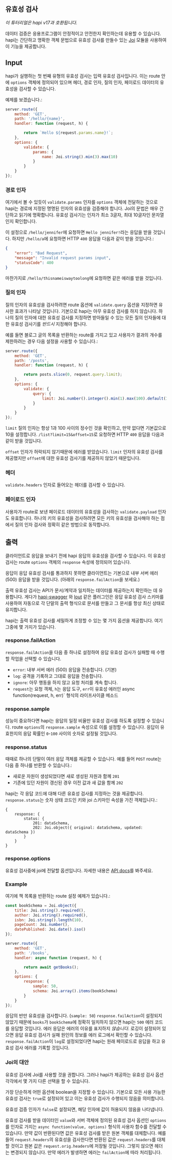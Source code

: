 ## 유효성 검사

_이 튜터리얼은 hapi v17과 호환됩니다._

데이터 검증은 응용프로그램이 안정적이고 안전한지 확인하는데 유용할 수 있습니다. hapi는 간단하고 명확한 객체 문법으로 유효성 검사를 만들수 있는 [Joi](https://github.com/hapijs/joi) 모듈을 사용하여 이 기능을 제공합니다.

## Input

hapi가 실행하는 첫 번째 유형의 유효성 검사는 입력 유효성 검사입니다. 이는 route 안에 `options` 객체에 정의되어 있으며 헤더, 경로 인자, 질의 인자, 페이로드 데이터의 유효성을 검사할 수 있습니다.

예제를 보겠습니다.:

```javascript
server.route({
    method: 'GET',
    path: '/hello/{name}',
    handler: function (request, h) {

        return `Hello ${request.params.name}!`;
    },
    options: {
        validate: {
            params: {
                name: Joi.string().min(3).max(10)
            }
        }
    }
});
```

### 경로 인자

여기에서 볼 수 있듯이 `validate.params` 인자를 `options` 객체에 전달하는 것으로 hapi는 경로에 지정된 명명된 인자의 유효성을 검증해야 합니다. Joi의 문법은 매우 간단하고 읽기에 명확합니다. 유효성 검사기는 인자가 최소 3글자, 최대 10글자인 문자열인지 확인합니다.

이 설정으로 `/hello/jennifer`에 요청하면 `Hello jennifer!`라는 응답을 받을 것입니다. 하지만 `/hello/a`에 요청하면 HTTP `400` 응답을 다음과 같이 받을 것입니다.:

```json
{
    "error": "Bad Request",
    "message": "Invalid request params input",
    "statusCode": 400
}
```

마찬가지로 `/hello/thisnameiswaytoolong`에 요청하면 같은 에러를 받을 것입니다.

### 질의 인자

질의 인자의 유효성을 검사하려면 route 옵션에 `validate.query` 옵션을 지정하면 유사한 효과가 나타날 것입니다. 기본으로 hapi는 아무 유효성 검사를 하지 않습니다. 하나의 질의 인자에 대한 유효성 검사를 지정하면 받아들일 수 있는 모든 질의 인자들에 대한 유효성 검사기를 *반드시* 지정해야 합니다.

예를 들면 블로그 글의 목록을 반환하는 route를 가지고 있고 사용자가 결과의 개수를 제한하려는 경우 다음 설정을 사용할 수 있습니다.:

```javascript
server.route({
    method: 'GET',
    path: '/posts',
    handler: function (request, h) {

        return posts.slice(0, request.query.limit);
    },
    options: {
        validate: {
            query: {
                limit: Joi.number().integer().min(1).max(100).default(10)
            }
        }
    }
});
```

`limit` 질의 인자는 항상 1과 100 사이의 정수인 것을 확인하고, 만약 없다면 기본값으로 10을 설정합니다. `/list?limit=15&offset=15`로 요청하면 HTTP `400` 응답을 다음과 같이 받을 것입니다.

`offset` 인자가 허락되지 않기때문에 에러를 받았습니다.  `limit` 인자의 유효성 검사를 제공했지만 `offset`에 대한 유효성 검사기를 제공하지 않았기 때문입니다.

### 헤더

`validate.headers` 인자로 들어오는 헤더를 검사할 수 있습니다.

### 페이로드 인자

사용자가 route로 보낸 페이로드 데이터의 유효성을 검사하는 `validate.payload` 인자도 유효합니다. 하나의 키의 유효성을 검사하려면 모든 키의 유효성을 검사해야 하는 점에서 질의 인자 검사와 정확히 같은 방법으로 동작합니다.

## 출력

클라이언트로 응답을 보내기 전에 hapi 응답의 유효성을 검사할 수 있습니다. 이 유효성 검사는 route `options` 객체의 `response` 속성에 정의되어 있습니다.

응답이 응답 유효성 검사를 통과하지 못하면 클라이언트는 기본으로 내부 서버 에러 (500) 응답을 받을 것입니다. (아래의 `response.failAction`을 보세요.)

출력 유효성 검사는 API가 문서/계약과 일치하는 데이터를 제공하는지 확인하는 데 유용합니다. 게다가 [hapi-swagger](https://github.com/glennjones/hapi-swagger) 와 [lout](https://github.com/hapijs/lout) 같은 플러그인은 응답 유효성 검사 스키마를 사용하여 자동으로 각 단말의 출력 형식으로 문서를 만들고 그 문서를 항상 최신 상태로 유지합니다.

hapi는 출력 유효성 검사를 세밀하게 조정할 수 있는 몇 가지 옵션을 제공합니다. 여기 그중에 몇 가지가 있습니다.

### response.failAction

`response.failAction`을 다음 중 하나로 설정하여 응답 유효성 검사가 실패할 때 수행할 작업을 선택할 수 있습니다.
* `error`: 내부 서버 에러 (500) 응답을 전송합니다. (기본)
* `log`: 공격을 기록하고 그대로 응답을 전송합니다.
* `ignore`: 아무 행동을 하지 않고 요청 처리를 계속 합니다.
* `request`는 요청 객체, `h`는 응답 도구, `err`이 유효성 에러인 async function(request, h, err)` 형식의 라이프사이클 메소드 

### response.sample

성능이 중요하다면 hapi는 응답의 일정 비율만 유효성 검사를 하도록 설정할 수 있습니다. route `options`의 `response.sample` 속성으로 이를 설정할 수 있습니다. 응답이 유효한지의 응답 확률인 `0`-`100` 사이의 숫자로 설정될 것입니다.

### response.status

때때로 하나의 단말이 여러 응답 객체를 제공할 수 있습니다. 예를 들어 `POST` route는 다음 중 하나를 반환할 수 있습니다.:
* 새로운 자원이 생성되었다면 새로 생성된 자원과 함께 `201`
* 기존에 있던 자원이 갱신된 경우 이전 값과 새 값을 함께 `202`

hapi는 각 응답 코드에 대해 다른 유효성 검사를 지정하는 것을 제공합니다. `response.status`는 숫자 상태 코드인 키와 joi 스키마인 속성을 가진 객체입니다.:

```json5
{
    response: {
        status: {
            201: dataSchema,
            202: Joi.object({ original: dataSchema, updated:  dataSchema })
        }
    }
}
```

### response.options
유효성 검사중에 joi에 전달할 옵션입니다. 자세한 내용은 [API docs](/api#-routeoptionsresponseoptions)를 봐주세요.

### Example

여기에 책 목록을 반환하는 route 설정 예제가 있습니다.:

```javascript
const bookSchema = Joi.object({
    title: Joi.string().required(),
    author: Joi.string().required(),
    isbn: Joi.string().length(10),
    pageCount: Joi.number(),
    datePublished: Joi.date().iso()
});

server.route({
    method: 'GET',
    path: '/books',
    handler: async function (request, h) {

        return await getBooks();
    },
    options: {
        response: {
            sample: 50,
            schema: Joi.array().items(bookSchema)
        }
    }
});

```

응답의 반만 유효성을 검사합니다. (`sample: 50`) `response.failAction`이 설정되지 않았기 때문에 `books`가 `bookSchema`에 정확히 일치하지 않으면 hapi는 `500` 에러 코드를 응답할 것입니다. 에러 응답은 에러의 이유를 표지하지 *않습니다*. 로깅이 설정되어 있으면 응답 유효성 검사가 실패 원인의 정보를 에러 로그에서 확인할 수 있습니다. `response.failAction`이 `log`로 설정되었다면 hapi는 원래 페이로드로 응답을 하고 유효성 검사 에러를 기록할 것입니다.

### Joi의 대안

유효성 검사에 Joi를 사용할 것을 권합니다. 그러나 hapi가 제공하는 유효성 검사 옵션 각각에서 몇 가지 다른 선택을 할 수 있습니다.

가장 단순하게 어떤 옵션에 boolean을 지정할 수 있습니다. 기본으로 모든 사용 가능한 유효성 검사는 `true`로 설정되어 있고 이는 유효성 검사가 수행되지 않음을 의미합니다.

유효성 검증 인자가 `false`로 설정되면, 해당 인자에 값이 허용되지 않음을 나타냅니다.

유효성 검사를 받을 데이터인 `value`와 서버 객체에 정의된 유효성 검사 옵션인 `options`를 인자로 가지는 `async function(value, options)` 형식의 사용자 함수를 전달할 수 있습니다. 만약 값이 반환된다면 값은 유효성 검사를 받은 원본 객체를 대체합니다. 예를 들어 `request.headers`의 유효성을 검사한다면 반환된 값은 `request.headers`를 대체할 것이고 원본 값은 `request.orig.headers`에 저장될 것입니다. 그렇지 않으면 헤더는 변경되지 않습니다. 만약 에러가 발생하면 에러는 `failAction`에 따라 처리됩니다.
